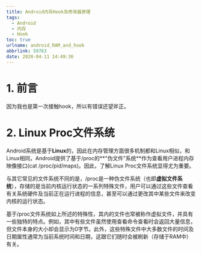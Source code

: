 ```yaml
---
title: Android内存Hook及修改器原理
tags:
  - Android
  - 内存
  - Hook
toc: true
urlname: android_RAM_and_hook
abbrlink: 59763
date: 2020-04-11 14:49:36
---
```


# 1. 前言

因为我也是第一次接触hook，所以有错误还望斧正。<!--more-->

# 2. Linux Proc文件系统

Android系统是基于**Linux**的，因此在内存管理方面很多机制都和Linux相似，和Linux相同，Android提供了基于/proc的**"伪文件"系统**作为查看用户进程内存映像接口(cat /proc/pid/maps)。因此，了解Linux Proc文件系统显得尤为重要。

与其它常见的文件系统不同的是，/proc是一种伪文件系统（也即**虚拟文件系统**），存储的是当前内核运行状态的一系列特殊文件，用户可以通过这些文件查看有关系统硬件及当前正在运行进程的信息，甚至可以通过更改其中某些文件来改变内核的运行状态。 

基于/proc文件系统如上所述的特殊性，其内的文件也常被称作虚拟文件，并具有一些独特的特点。例如，其中有些文件虽然使用查看命令查看时会返回大量信息，但文件本身的大小却会显示为0字节。此外，这些特殊文件中大多数文件的时间及日期属性通常为当前系统时间和日期，这跟它们随时会被刷新（存储于RAM中）有关。 